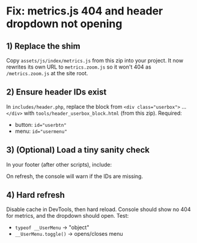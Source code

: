# Fix: metrics.js 404 and header dropdown not opening

## 1) Replace the shim
Copy `assets/js/index/metrics.js` from this zip into your project. It now rewrites its own URL to `metrics.zoom.js` so it won't 404 as `/metrics.zoom.js` at the site root.

## 2) Ensure header IDs exist
In `includes/header.php`, replace the block from `<div class="userbox">` … `</div>` with `tools/header_userbox_block.html` (from this zip).
Required:
- button: `id="userbtn"`
- menu:   `id="usermenu"`

## 3) (Optional) Load a tiny sanity check
In your footer (after other scripts), include:
<script defer src="<?= h(project_url('/assets/js/header/header_sanity.js')) ?>?v=<?= h(BUILD) ?>"></script>

On refresh, the console will warn if the IDs are missing.

## 4) Hard refresh
Disable cache in DevTools, then hard reload. Console should show no 404 for metrics, and the dropdown should open. Test:
- `typeof __UserMenu` → "object"
- `__UserMenu.toggle()` → opens/closes menu

